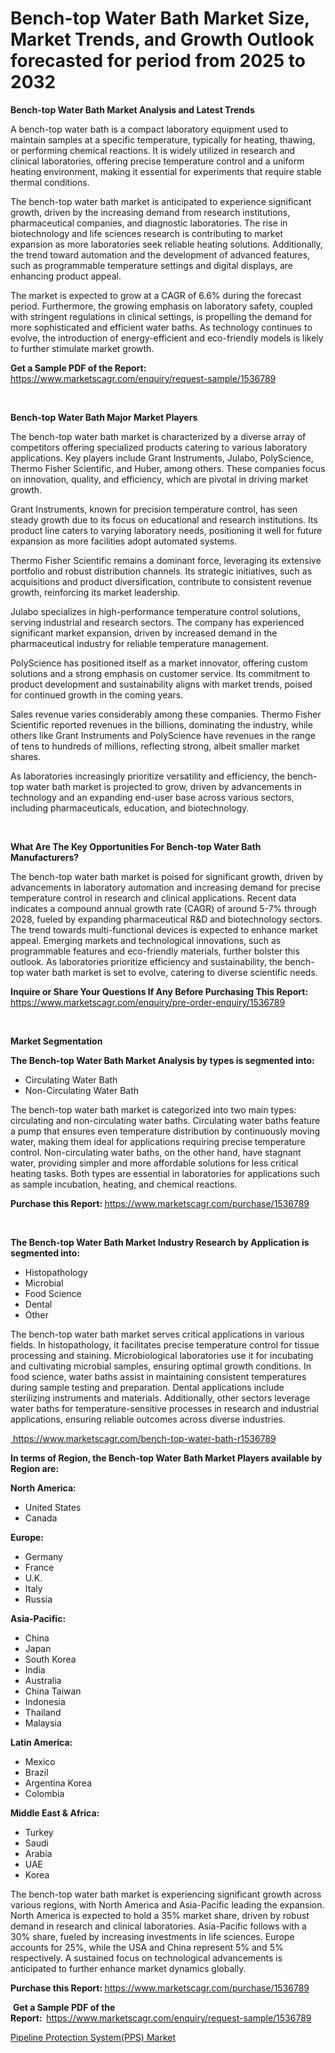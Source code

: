 <p><h1>Bench-top Water Bath Market Size, Market Trends, and Growth Outlook forecasted for period from 2025 to 2032</h1></p><p><strong>Bench-top Water Bath Market Analysis and Latest Trends</strong></p>
<p><p>A bench-top water bath is a compact laboratory equipment used to maintain samples at a specific temperature, typically for heating, thawing, or performing chemical reactions. It is widely utilized in research and clinical laboratories, offering precise temperature control and a uniform heating environment, making it essential for experiments that require stable thermal conditions.</p><p>The bench-top water bath market is anticipated to experience significant growth, driven by the increasing demand from research institutions, pharmaceutical companies, and diagnostic laboratories. The rise in biotechnology and life sciences research is contributing to market expansion as more laboratories seek reliable heating solutions. Additionally, the trend toward automation and the development of advanced features, such as programmable temperature settings and digital displays, are enhancing product appeal.</p><p>The market is expected to grow at a CAGR of 6.6% during the forecast period. Furthermore, the growing emphasis on laboratory safety, coupled with stringent regulations in clinical settings, is propelling the demand for more sophisticated and efficient water baths. As technology continues to evolve, the introduction of energy-efficient and eco-friendly models is likely to further stimulate market growth.</p></p>
<p><strong>Get a Sample PDF of the Report:&nbsp;</strong> <a href="https://www.marketscagr.com/enquiry/request-sample/1536789?utm_campaign=2476&utm_medium=2&utm_source=Github&utm_content=ia&utm_term=11042025&utm_id=bench-top-water-bath">https://www.marketscagr.com/enquiry/request-sample/1536789</a></p>
<p>&nbsp;</p>
<p><strong>Bench-top Water Bath Major Market Players</strong></p>
<p><p>The bench-top water bath market is characterized by a diverse array of competitors offering specialized products catering to various laboratory applications. Key players include Grant Instruments, Julabo, PolyScience, Thermo Fisher Scientific, and Huber, among others. These companies focus on innovation, quality, and efficiency, which are pivotal in driving market growth.</p><p>Grant Instruments, known for precision temperature control, has seen steady growth due to its focus on educational and research institutions. Its product line caters to varying laboratory needs, positioning it well for future expansion as more facilities adopt automated systems.</p><p>Thermo Fisher Scientific remains a dominant force, leveraging its extensive portfolio and robust distribution channels. Its strategic initiatives, such as acquisitions and product diversification, contribute to consistent revenue growth, reinforcing its market leadership.</p><p>Julabo specializes in high-performance temperature control solutions, serving industrial and research sectors. The company has experienced significant market expansion, driven by increased demand in the pharmaceutical industry for reliable temperature management.</p><p>PolyScience has positioned itself as a market innovator, offering custom solutions and a strong emphasis on customer service. Its commitment to product development and sustainability aligns with market trends, poised for continued growth in the coming years.</p><p>Sales revenue varies considerably among these companies. Thermo Fisher Scientific reported revenues in the billions, dominating the industry, while others like Grant Instruments and PolyScience have revenues in the range of tens to hundreds of millions, reflecting strong, albeit smaller market shares.</p><p>As laboratories increasingly prioritize versatility and efficiency, the bench-top water bath market is projected to grow, driven by advancements in technology and an expanding end-user base across various sectors, including pharmaceuticals, education, and biotechnology.</p></p>
<p>&nbsp;</p>
<p><strong>What Are The Key Opportunities For Bench-top Water Bath Manufacturers?</strong></p>
<p><p>The bench-top water bath market is poised for significant growth, driven by advancements in laboratory automation and increasing demand for precise temperature control in research and clinical applications. Recent data indicates a compound annual growth rate (CAGR) of around 5-7% through 2028, fueled by expanding pharmaceutical R&D and biotechnology sectors. The trend towards multi-functional devices is expected to enhance market appeal. Emerging markets and technological innovations, such as programmable features and eco-friendly materials, further bolster this outlook. As laboratories prioritize efficiency and sustainability, the bench-top water bath market is set to evolve, catering to diverse scientific needs.</p></p>
<p><strong>Inquire or Share Your Questions If Any Before Purchasing This Report:</strong> <a href="https://www.marketscagr.com/enquiry/pre-order-enquiry/1536789?utm_campaign=2476&utm_medium=2&utm_source=Github&utm_content=ia&utm_term=11042025&utm_id=bench-top-water-bath">https://www.marketscagr.com/enquiry/pre-order-enquiry/1536789</a></p>
<p>&nbsp;</p>
<p><strong>Market Segmentation</strong></p>
<p><strong>The Bench-top Water Bath Market Analysis by types is segmented into:</strong></p>
<p><ul><li>Circulating Water Bath</li><li>Non-Circulating Water Bath</li></ul></p>
<p><p>The bench-top water bath market is categorized into two main types: circulating and non-circulating water baths. Circulating water baths feature a pump that ensures even temperature distribution by continuously moving water, making them ideal for applications requiring precise temperature control. Non-circulating water baths, on the other hand, have stagnant water, providing simpler and more affordable solutions for less critical heating tasks. Both types are essential in laboratories for applications such as sample incubation, heating, and chemical reactions.</p></p>
<p><strong>Purchase this Report:&nbsp;</strong><a href="https://www.marketscagr.com/purchase/1536789?utm_campaign=2476&utm_medium=2&utm_source=Github&utm_content=ia&utm_term=11042025&utm_id=bench-top-water-bath">https://www.marketscagr.com/purchase/1536789</a></p>
<p>&nbsp;</p>
<p><strong>The Bench-top Water Bath Market Industry Research by Application is segmented into:</strong></p>
<p><ul><li>Histopathology</li><li>Microbial</li><li>Food Science</li><li>Dental</li><li>Other</li></ul></p>
<p><p>The bench-top water bath market serves critical applications in various fields. In histopathology, it facilitates precise temperature control for tissue processing and staining. Microbiological laboratories use it for incubating and cultivating microbial samples, ensuring optimal growth conditions. In food science, water baths assist in maintaining consistent temperatures during sample testing and preparation. Dental applications include sterilizing instruments and materials. Additionally, other sectors leverage water baths for temperature-sensitive processes in research and industrial applications, ensuring reliable outcomes across diverse industries.</p></p>
<p><a href="https://www.marketscagr.com/bench-top-water-bath-r1536789?utm_campaign=2476&utm_medium=2&utm_source=Github&utm_content=ia&utm_term=11042025&utm_id=bench-top-water-bath">&nbsp;https://www.marketscagr.com/bench-top-water-bath-r1536789</a></p>
<p><strong>In terms of Region, the Bench-top Water Bath Market Players available by Region are:</strong></p>
<p>
    <p> <strong> North America: </strong>
        <ul>
            <li>United States</li>
            <li>Canada</li>
        </ul>
        </p> 
    <p> <strong> Europe: </strong>
        <ul>
            <li>Germany</li>
            <li>France</li>
            <li>U.K.</li>
            <li>Italy</li>
            <li>Russia</li>
        </ul>
        </p> 
    <p> <strong> Asia-Pacific: </strong>
        <ul>
            <li>China</li>
            <li>Japan</li>
            <li>South Korea</li>
            <li>India</li>
            <li>Australia</li>
            <li>China Taiwan</li>
            <li>Indonesia</li>
            <li>Thailand</li>
            <li>Malaysia</li>
        </ul>
        </p> 
    <p> <strong> Latin America: </strong>
        <ul>
            <li>Mexico</li>
            <li>Brazil</li>
            <li>Argentina Korea</li>
            <li>Colombia</li>
        </ul>
        </p> 
    <p> <strong> Middle East & Africa: </strong>
        <ul>
            <li>Turkey</li>
            <li>Saudi</li>
            <li>Arabia</li>
            <li>UAE</li>
            <li>Korea</li>
        </ul>
    </p>
    </p>
<p><p>The bench-top water bath market is experiencing significant growth across various regions, with North America and Asia-Pacific leading the expansion. North America is expected to hold a 35% market share, driven by robust demand in research and clinical laboratories. Asia-Pacific follows with a 30% share, fueled by increasing investments in life sciences. Europe accounts for 25%, while the USA and China represent 5% and 5% respectively. A sustained focus on technological advancements is anticipated to further enhance market dynamics globally.</p></p>
<p><strong>Purchase this Report: </strong><a href="https://www.marketscagr.com/purchase/1536789?utm_campaign=2476&utm_medium=2&utm_source=Github&utm_content=ia&utm_term=11042025&utm_id=bench-top-water-bath">https://www.marketscagr.com/purchase/1536789</a></p>
<p>&nbsp;<strong>Get a Sample PDF of the Report:&nbsp;&nbsp;</strong><a href="https://www.marketscagr.com/enquiry/request-sample/1536789?utm_campaign=2476&utm_medium=2&utm_source=Github&utm_content=ia&utm_term=11042025&utm_id=bench-top-water-bath">https://www.marketscagr.com/enquiry/request-sample/1536789</a></p>
<p><strong></strong></p>
<p><p><a href="https://github.com/casalalimo40/Market-Research-Report-List-1/blob/main/pipeline-protection-systempps-market.md?utm_campaign=2476&utm_medium=2&utm_source=Github&utm_content=ia&utm_term=11042025&utm_id=bench-top-water-bath">Pipeline Protection System(PPS) Market</a></p></p>